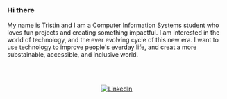 <p align="center">
  <img src="">
</p>

### Hi there 

My name is Tristin and I am a Computer Information Systems student who loves fun projects and creating something impactful. I am interested in the world of technology, and the ever evolving cycle of this new era. I want to use technology to improve people's everday life, and creat a more substainable, accessible, and inclusive world. 

<br><br>
<p align="center">
  <a href="" target="_blank"><img src="" alt="LinkedIn"></a>
</p>
